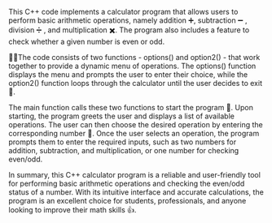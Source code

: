 This C++ code implements a calculator program that allows users to perform basic arithmetic operations, namely addition ➕, subtraction ➖ , division ➗ , and multiplication ✖️. 
The program also includes a feature to check whether a given number is even or odd. 

👨‍💻The code consists of two functions - options() and option2() - that work together to provide a dynamic menu of operations. 
The options() function displays the menu and prompts the user to enter their choice, while the option2() function loops through the calculator until the user decides to exit👋. 

The main function calls these two functions to start the program 📝.
Upon starting, the program greets the user and displays a list of available operations. 
The user can then choose the desired operation by entering the corresponding number 🧮. 
Once the user selects an operation, the program prompts them to enter the required inputs, such as two numbers for addition, subtraction, and multiplication, or one number for checking even/odd. 

In summary, this C++ calculator program is a reliable and user-friendly tool for performing basic arithmetic operations and checking the even/odd status of a number. 
With its intuitive interface and accurate calculations, the program is an excellent choice for students, professionals, and anyone looking to improve their math skills 👍. 

